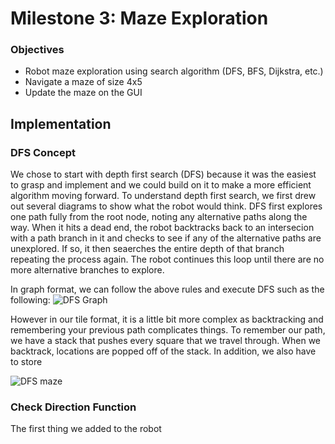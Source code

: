 # Milestone 3: Maze Exploration

### Objectives
* Robot maze exploration using search algorithm (DFS, BFS, Dijkstra, etc.)
* Navigate a maze of size 4x5
* Update the maze on the GUI

## Implementation
### DFS Concept
We chose to start with depth first search (DFS) because it was the easiest to grasp and implement and we could build on it to make a more efficient algorithm moving forward.  To understand depth first search, we first drew out several diagrams to show what the robot would think.  DFS first explores one path fully from the root node, noting any alternative paths along the way.  When it hits a dead end, the robot backtracks back to an intersecion with a path branch in it and checks to see if any of the alternative paths are unexplored.  If so, it then seaerches the entire depth of that branch repeating the process again.  The robot continues this loop until there are no more alternative branches to explore. 

In graph format, we can follow the above rules and execute DFS such as the following:
![DFS Graph](https://snag.gy/rJ4hst.jpg)

However in our tile format, it is a little bit more complex as backtracking and remembering your previous path complicates things.  To remember our path, we have a stack that pushes every square that we travel through.  When we backtrack, locations are popped off of the stack.  In addition, we also have to store 

![DFS maze](https://snag.gy/oqmifY.jpg)

### Check Direction Function
The first thing we added to the robot

###
